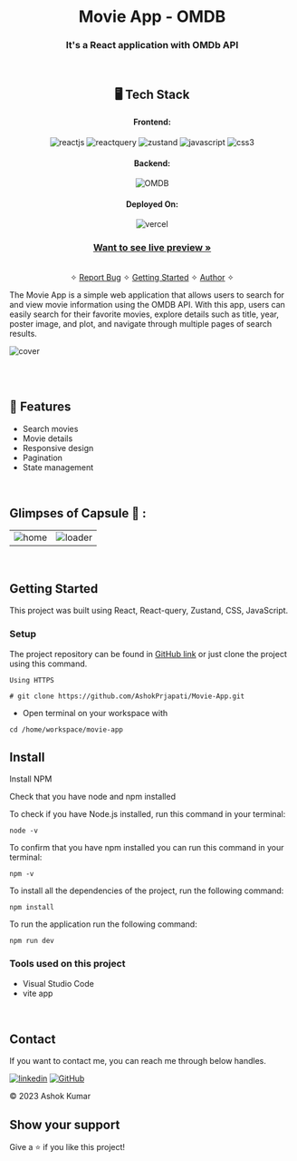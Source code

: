 <h1 align="center">Movie App - OMDB</h1>

<h3 align="center">It's a React application with OMDb API</h3>

<br />

<h2 align="center">🖥️ Tech Stack</h2>


<h4 align="center">Frontend:</h4>

<p align="center">
  <img src="https://img.shields.io/badge/React-20232A?style=for-the-badge&logo=react&logoColor=61DAFB" alt="reactjs" />
  <img src="https://img.shields.io/badge/reactquery-20232A?style=for-the-badge&logo=reactquery&logoColor=red" alt="reactquery" />
  <img src="https://img.shields.io/badge/Zustand-333?style=for-the-badge&logo=zulip&logoColor=white" alt="zustand" />
  <img src="https://img.shields.io/badge/JavaScript-323330?style=for-the-badge&logo=javascript&logoColor=F7DF1E" alt="javascript" />
  <img src="https://img.shields.io/badge/CSS3-1572B6?style=for-the-badge&logo=css3&logoColor=white" alt="css3" />
  
</p>


<h4 align="center">Backend:</h4>

<p align="center">
  <img src="https://img.shields.io/badge/OMDB-000000?style=for-the-badge&logo=themoviedatabase&logoColor=white" alt="OMDB" />
</p>

<h4 align="center">Deployed On:</h4>

<p align="center">
  <img src="https://img.shields.io/badge/VERCEL-000?style=for-the-badge&logo=vercel&logoColor=white" alt="vercel" />
</p>



<h3 align="center"><a href="https://movie-app-alpha-gules.vercel.app/"><strong>Want to see live preview »</strong></a></h3>

<p align="center">
  <br />&#10023;
  <a href="https://github.com/AshokPrjapati/Movie-App/issues">Report Bug</a> &#10023;
  <a href="#Getting-Started">Getting Started</a> &#10023; 
  <a href="#contact">Author</a> &#10023;
</p>

The Movie App is a simple web application that allows users to search for and view movie information using the OMDB API. With this app, users can easily search for their favorite movies, explore details such as title, year, poster image, and plot, and navigate through multiple pages of search results.

![cover](https://github.com/AshokPrjapati/Movie-App/assets/107603976/8c109da3-31f8-451a-8f92-f41e4882700e)

<br />


<br />


## 🚀 Features
- Search movies 
- Movie details
- Responsive design
- Pagination
- State management

<br />

## Glimpses of Capsule 🙈 :


<table>
  <tr>
    <td><img src="https://github.com/AshokPrjapati/Movie-App/assets/107603976/05045acd-acd4-4fc8-8833-9243674a4768" alt="home" /></td>
    <td><img src="https://github.com/AshokPrjapati/Movie-App/assets/107603976/4f8d474c-73e7-4aaf-8966-ec1c58061225
" alt="loader" /></td>
  </tr>
</table>

<br />



<h2 id="Getting-Started">Getting Started</h2>

This project was built using React, React-query, Zustand, CSS, JavaScript.


### Setup


The project repository can be found in [GitHub link](https://github.com/AshokPrjapati/Movie-App) or just clone the project using this command.


```
Using HTTPS

# git clone https://github.com/AshokPrjapati/Movie-App.git
```

+ Open terminal on your workspace with

```
cd /home/workspace/movie-app
```


## Install

Install NPM

Check that you have node and npm installed

To check if you have Node.js installed, run this command in your terminal:


```
node -v
```

To confirm that you have npm installed you can run this command in your terminal:


```
npm -v
```


To install all the dependencies of the project, run the following command:


```
npm install

```


To run the application run the following command:

```
npm run dev
```


### Tools used on this project

- Visual Studio Code
- vite app

<br />



<h2 id="contact">Contact</h2>

If you want to contact me, you can reach me through below handles.

[![linkedin](https://img.shields.io/badge/Ashok_Kumar-0077B5?style=for-the-badge&logo=linkedin&logoColor=white)](https://www.linkedin.com/in/ashok-kumar-1778b213b)
[![GitHub](https://img.shields.io/badge/Ashok_Kumar-20232A?style=for-the-badge&logo=Github&logoColor=white)](https://github.com/AshokPrjapati/)

© 2023 Ashok Kumar



## Show your support

Give a ⭐️ if you like this project!


